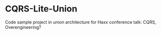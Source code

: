 # CQRS-Lite-Union
Code sample project in union architecture for Haxx conference talk: CQRS, Overengineering?
